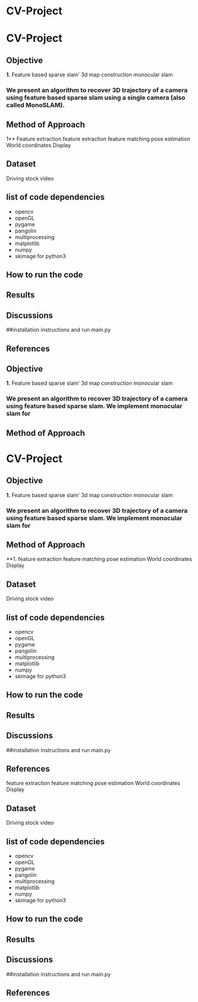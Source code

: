 # CV-Project

# CV-Project

## Objective
**1.** Feature based
sparse slam'
3d map construction
monocular slam

### We present an algorithm to recover 3D trajectory of a camera using feature based sparse slam using a single camera (also called MonoSLAM).     

##  Method of Approach
1** Feature extraction 
feature extraction
feature matching
pose estimation
World coordinates
Display

## Dataset
Driving stock video

## list of code dependencies
- opencv
- openGL
- pygame
- pangolin
- multiprocessing
- matplotlib
- numpy
- skimage
for python3 

## How to run the code

## Results

## Discussions

##installation instructions and run main.py

## References



## Objective
**1.** Feature based
sparse slam'
3d map construction
monocular slam

### We present an algorithm to recover 3D trajectory of a camera using feature based sparse slam. We implement monocular slam for    

##  Method of Approach
# CV-Project

## Objective
**1.** Feature based
sparse slam'
3d map construction
monocular slam

### We present an algorithm to recover 3D trajectory of a camera using feature based sparse slam. We implement monocular slam for    

##  Method of Approach
**1. 
feature extraction
feature matching
pose estimation
World coordinates
Display

## Dataset
Driving stock video

## list of code dependencies
- opencv
- openGL
- pygame
- pangolin
- multiprocessing
- matplotlib
- numpy
- skimage
for python3 

## How to run the code

## Results

## Discussions

##installation instructions and run main.py

## References




feature extraction
feature matching
pose estimation
World coordinates
Display

## Dataset
Driving stock video

## list of code dependencies
- opencv
- openGL
- pygame
- pangolin
- multiprocessing
- matplotlib
- numpy
- skimage
for python3 

## How to run the code

## Results

## Discussions

##installation instructions and run main.py

## References



